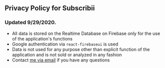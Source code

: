 ## Privacy Policy for Subscribii
### Updated 9/29/2020.

- All data is stored on the Realtime Database on Firebase only for the use of the application's functions
- Google authentication via `react-firebaseui` is used
- Data is not used for any purpose other than explicit function of the application and is not sold or analyzed in any fashion
- Contact [me via email](mailto:shreyastallamraju@gmail.com) if you have any questions
